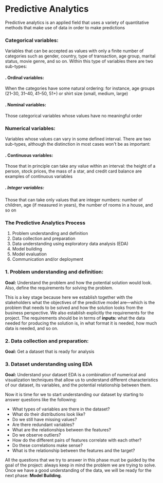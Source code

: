 # Predictive Analytics

Predictive analytics is an applied field that uses a variety of quantitative methods that make use of data in order to make predictions

### Categorical variables: 
Variables that can be accepted as values with only a finite number of categories such as gender, country, type of transaction, age group, marital status, movie genre, and so on. Within this type of variables there are two sub-types:
   ####     . Ordinal variables: 
When the categories have some natural ordering: for instance, age groups (21–30, 31–40, 41–50, 51+) or shirt size (small, medium, large)
   ####      . Nominal variables: 
Those categorical variables whose values have no meaningful order

### Numerical variables: 
Variables whose values can vary in some defined interval. There are two sub-types, although the distinction in most cases won't be as important:
   ####      . Continuous variables: 
Those that in principle can take any value within an interval: the height of a person, stock prices, the mass of a star, and credit card balance are examples of continuous variables
   #####     . Integer variables: 
Those that can take only values that are integer numbers: number of children, age (if measured in years), the number of rooms in a house, and so on


### The Predictive Analytics Process
   1. Problem understanding and definition 
   2. Data collection and preparation 
   3. Data understanding using exploratory data analysis (EDA) 
   4. Model building 
   5. Model evaluation 
   6. Communication and/or deployment 

### 1. Problem understanding and definition:
**Goal:** Understand the problem and how the potential solution would look. Also, define the requirements for solving the problem.

This is a key stage because here we establish together with the stakeholders what the objectives of the predictive model are—which is the problem that needs to be solved and how the solution looks from the business perspective. We also establish explicitly the requirements for the project. The requirements should be in terms of **inputs:** what the data needed for producing the solution is, in what format it is needed, how much data is needed, and so on.

### 2. Data collection and preparation:
**Goal:** Get a dataset that is ready for analysis

### 3. Dataset understanding using EDA
**Goal:** Understand your dataset
EDA is a combination of numerical and visualization techniques that allow us to understand different characteristics of our dataset, its variables, and the potential relationship between them.

Now it is time for we to start understanding our dataset by starting to answer questions like the following:
* What types of variables are there in the dataset?
* What do their distributions look like?
* Do we still have missing values?
* Are there redundant variables?
* What are the relationships between the features?
* Do we observe outliers?
* How do the different pairs of features correlate with each other?
* Do these correlations make sense?
* What is the relationship between the features and the target?

All the questions that we try to answer in this phase must be guided by the goal of the project: always keep in mind the problem we are trying to solve. Once we have a good understanding of the data, we will be ready for the next phase: **Model Building**.

